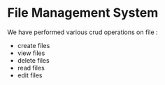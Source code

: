 # File Management System

We have performed various crud operations on file :

- create files
- view files
- delete files
- read files
- edit files